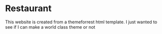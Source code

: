 # Restaurant
This website is created from a themeforrest html template. I just wanted to see if I can make a world class theme or not

